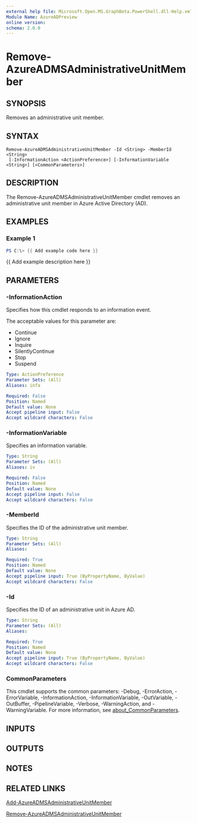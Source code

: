 ```yaml
---
external help file: Microsoft.Open.MS.GraphBeta.PowerShell.dll-Help.xml
Module Name: AzureADPreview
online version:
schema: 2.0.0
---
```


# Remove-AzureADMSAdministrativeUnitMember

## SYNOPSIS
Removes an administrative unit member.

## SYNTAX

```
Remove-AzureADMSAdministrativeUnitMember -Id <String> -MemberId <String>
 [-InformationAction <ActionPreference>] [-InformationVariable <String>] [<CommonParameters>]
```

## DESCRIPTION
The Remove-AzureADMSAdministrativeUnitMember cmdlet removes an administrative unit member in Azure Active Directory (AD).

## EXAMPLES

### Example 1
```powershell
PS C:\> {{ Add example code here }}
```

{{ Add example description here }}

## PARAMETERS

### -InformationAction
Specifies how this cmdlet responds to an information event.

The acceptable values for this parameter are:

- Continue
- Ignore
- Inquire
- SilentlyContinue
- Stop
- Suspend

```yaml
Type: ActionPreference
Parameter Sets: (All)
Aliases: infa

Required: False
Position: Named
Default value: None
Accept pipeline input: False
Accept wildcard characters: False
```

### -InformationVariable
Specifies an information variable.

```yaml
Type: String
Parameter Sets: (All)
Aliases: iv

Required: False
Position: Named
Default value: None
Accept pipeline input: False
Accept wildcard characters: False
```

### -MemberId
Specifies the ID of the administrative unit member.

```yaml
Type: String
Parameter Sets: (All)
Aliases:

Required: True
Position: Named
Default value: None
Accept pipeline input: True (ByPropertyName, ByValue)
Accept wildcard characters: False
```

### -Id
Specifies the ID of an administrative unit in Azure AD.

```yaml
Type: String
Parameter Sets: (All)
Aliases:

Required: True
Position: Named
Default value: None
Accept pipeline input: True (ByPropertyName, ByValue)
Accept wildcard characters: False
```

### CommonParameters
This cmdlet supports the common parameters: -Debug, -ErrorAction, -ErrorVariable, -InformationAction, -InformationVariable, -OutVariable, -OutBuffer, -PipelineVariable, -Verbose, -WarningAction, and -WarningVariable. For more information, see [about_CommonParameters](http://go.microsoft.com/fwlink/?LinkID=113216).

## INPUTS

## OUTPUTS

## NOTES

## RELATED LINKS

[Add-AzureADMSAdministrativeUnitMember]()

[Remove-AzureADMSAdministrativeUnitMember]()

